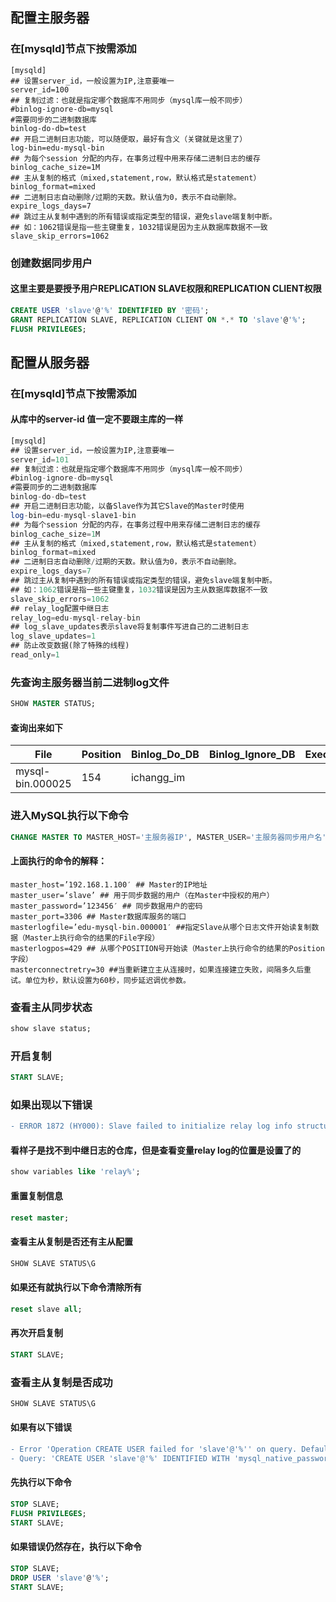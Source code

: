 ## 配置主服务器
### 在[mysqld]节点下按需添加
```shell
[mysqld]
## 设置server_id，一般设置为IP,注意要唯一
server_id=100
## 复制过滤：也就是指定哪个数据库不用同步（mysql库一般不同步）
#binlog-ignore-db=mysql
#需要同步的二进制数据库
binlog-do-db=test
## 开启二进制日志功能，可以随便取，最好有含义（关键就是这里了）
log-bin=edu-mysql-bin
## 为每个session 分配的内存，在事务过程中用来存储二进制日志的缓存
binlog_cache_size=1M
## 主从复制的格式（mixed,statement,row，默认格式是statement）
binlog_format=mixed
## 二进制日志自动删除/过期的天数。默认值为0，表示不自动删除。
expire_logs_days=7
## 跳过主从复制中遇到的所有错误或指定类型的错误，避免slave端复制中断。
## 如：1062错误是指一些主键重复，1032错误是因为主从数据库数据不一致
slave_skip_errors=1062
```
### 创建数据同步用户
#### 这里主要是要授予用户REPLICATION SLAVE权限和REPLICATION CLIENT权限
```sql
CREATE USER 'slave'@'%' IDENTIFIED BY '密码';
GRANT REPLICATION SLAVE, REPLICATION CLIENT ON *.* TO 'slave'@'%';
FLUSH PRIVILEGES;
```
## 配置从服务器

### 在[mysqld]节点下按需添加
#### 从库中的server-id 值一定不要跟主库的一样
```sql
[mysqld]
## 设置server_id，一般设置为IP,注意要唯一
server_id=101
## 复制过滤：也就是指定哪个数据库不用同步（mysql库一般不同步）
#binlog-ignore-db=mysql
#需要同步的二进制数据库
binlog-do-db=test
## 开启二进制日志功能，以备Slave作为其它Slave的Master时使用
log-bin=edu-mysql-slave1-bin
## 为每个session 分配的内存，在事务过程中用来存储二进制日志的缓存
binlog_cache_size=1M
## 主从复制的格式（mixed,statement,row，默认格式是statement）
binlog_format=mixed
## 二进制日志自动删除/过期的天数。默认值为0，表示不自动删除。
expire_logs_days=7
## 跳过主从复制中遇到的所有错误或指定类型的错误，避免slave端复制中断。
## 如：1062错误是指一些主键重复，1032错误是因为主从数据库数据不一致
slave_skip_errors=1062
## relay_log配置中继日志
relay_log=edu-mysql-relay-bin
## log_slave_updates表示slave将复制事件写进自己的二进制日志
log_slave_updates=1
## 防止改变数据(除了特殊的线程)
read_only=1
```
### 先查询主服务器当前二进制log文件
```sql
SHOW MASTER STATUS;
```
#### 查询出来如下
File | Position | Binlog_Do_DB | Binlog_Ignore_DB | Executed_Gtid_Set
|---------------|---------------|---------------|---------------|---------------|
mysql-bin.000025 | 154 | ichangg_im	

### 进入MySQL执行以下命令
```sql
CHANGE MASTER TO MASTER_HOST='主服务器IP', MASTER_USER='主服务器同步用户名', MASTER_PASSWORD='密码', MASTER_LOG_FILE='主MySQL二进制文件名', MASTER_LOG_POS=Position字段中数据;
```
#### 上面执行的命令的解释：
```
master_host=’192.168.1.100′ ## Master的IP地址
master_user=’slave’ ## 用于同步数据的用户（在Master中授权的用户）
master_password=’123456′ ## 同步数据用户的密码
master_port=3306 ## Master数据库服务的端口
masterlogfile=’edu-mysql-bin.000001′ ##指定Slave从哪个日志文件开始读复制数据（Master上执行命令的结果的File字段）
masterlogpos=429 ## 从哪个POSITION号开始读（Master上执行命令的结果的Position字段）
masterconnectretry=30 ##当重新建立主从连接时，如果连接建立失败，间隔多久后重试。单位为秒，默认设置为60秒，同步延迟调优参数。
```
### 查看主从同步状态
```sql
show slave status;
```

### 开启复制
```sql
START SLAVE;
```
### 如果出现以下错误
```diff
- ERROR 1872 (HY000): Slave failed to initialize relay log info structure from the repository
```
#### 看样子是找不到中继日志的仓库，但是查看变量relay log的位置是设置了的
```sql
show variables like 'relay%';
```
#### 重置复制信息
```sql
reset master;
```
#### 查看主从复制是否还有主从配置
```sql
SHOW SLAVE STATUS\G
```
#### 如果还有就执行以下命令清除所有
```sql
reset slave all;
```
#### 再次开启复制
```sql
START SLAVE;
```
### 查看主从复制是否成功
```sql
SHOW SLAVE STATUS\G
```
#### 如果有以下错误
```diff
- Error 'Operation CREATE USER failed for 'slave'@'%'' on query. Default database: ''. 
- Query: 'CREATE USER 'slave'@'%' IDENTIFIED WITH 'mysql_native_password' AS '*040A65A51A0B047A826CDE05448536015D471E15''
```
#### 先执行以下命令
```sql
STOP SLAVE;
FLUSH PRIVILEGES;
START SLAVE;
```
#### 如果错误仍然存在，执行以下命令
```sql
STOP SLAVE;
DROP USER 'slave'@'%';
START SLAVE;
```
